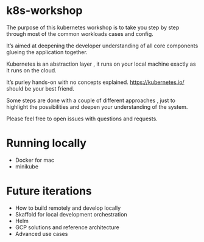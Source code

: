 # k8s-workshop

The purpose of this kubernetes workshop is to take you step by step through most of the common workloads cases and config.

It’s aimed at deepening the developer understanding of all core components glueing the application together.

Kubernetes is an abstraction layer , it runs on your local machine exactly as it runs on the cloud.

It’s purley hands-on with no concepts explained. https://kubernetes.io/  should be your best friend.

Some steps are done with a couple of different approaches , just to highlight the possibilities and deepen your understanding of the system. 

Please feel free to open issues with questions and requests. 

#  Running locally 
  - Docker for mac 
  - minikube

# Future iterations 
  - How to build remotely and develop locally 
  - Skaffold for local development orchestration
  - Helm 
  - GCP solutions and reference architecture
  - Advanced use cases 

